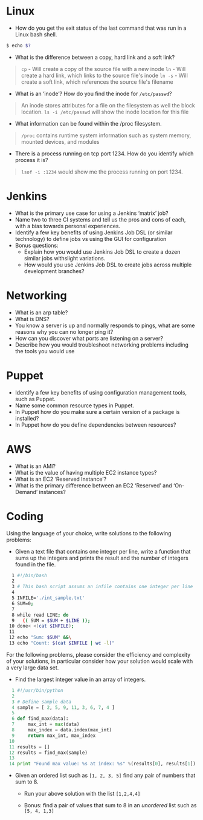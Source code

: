 # Linux
- How do you get the exit status of the last command that was run in a Linux bash shell.
```bash
$ echo $?
```
- What is the difference between a copy, hard link and a soft link?
> `cp` - Will create a copy of the source file with a new inode
> `ln` - Will create a hard link, which links to the source file's inode
> `ln -s` - Will create a soft link, which references the source file's filename

- What is an ‘inode’? How do you find the inode for `/etc/passwd`?
> An inode stores attributes for a file on the filesystem as well the block location.
> `ls -i /etc/passwd` will show the inode location for this file

- What information can be found within the /proc filesystem.
> `/proc` contains runtime system information such as system memory, mounted devices, and modules

- There is a process running on tcp port 1234. How do you identify which process it is?
> `lsof -i :1234` would show me the process running on port 1234.


# Jenkins
- What is the primary use case for using a Jenkins ‘matrix’ job?
- Name two to three CI systems and tell us the pros and cons of each, with a bias towards personal experiences.
- Identify a few key benefits of using Jenkins Job DSL (or similar technology) to define jobs vs using the GUI for configuration
- Bonus questions:
  - Explain how you would use Jenkins Job DSL to create a dozen similar jobs withslight variations.
  - How would you use Jenkins Job DSL to create jobs across multiple development branches?


# Networking
- What is an arp table?
- What is DNS?
- You know a server is up and normally responds to pings, what are some reasons why you can no longer ping it?
- How can you discover what ports are listening on a server?
- Describe how you would troubleshoot networking problems including the tools you would use


# Puppet
- Identify a few key benefits of using configuration management tools, such as Puppet.
- Name some common resource types in Puppet.
- In Puppet how do you make sure a certain version of a package is installed?
- In Puppet how do you define dependencies between resources?


# AWS
- What is an AMI?
- What is the value of having multiple EC2 instance types?
- What is an EC2 ‘Reserved Instance’?
- What is the primary difference between an EC2 ‘Reserved’ and ‘On-Demand’ instances?


# Coding
Using the language of your choice, write solutions to the following problems:
- Given a text file that contains one integer per line, write a function that sums up the integers and prints the result and the number of integers found in the file.
```bash
  1 #!/bin/bash
  2 
  3 # This bash script assums an infile contains one integer per line
  4 
  5 INFILE='./int_sample.txt'
  6 SUM=0;
  7 
  8 while read LINE; do
  9   (( SUM = $SUM + $LINE ));
 10 done< <(cat $INFILE);
 11 
 12 echo "Sum: $SUM" &&\
 13 echo "Count: $(cat $INFILE | wc -l)"
```

For the following problems, please consider the efficiency and complexity of your solutions, in particular consider how your solution would scale with a very large data set.
- Find the largest integer value in an array of integers.
```python
  1 #!/usr/bin/python
  2 
  3 # Define sample data
  4 sample = [ 2, 5, 9, 11, 3, 6, 7, 4 ]
  5 
  6 def find_max(data):
  7     max_int = max(data)
  8     max_index = data.index(max_int)
  9     return max_int, max_index
 10 
 11 results = []
 12 results = find_max(sample)
 13 
 14 print "Found max value: %s at index: %s" %(results[0], results[1])
```
- Given an ordered list such as `[1, 2, 3, 5]` find any pair of numbers that sum to 8.
  - Run your above solution with the list `[1,2,4,4]`
    
  - Bonus: find a pair of values that sum to 8 in an *unordered* list such as `[5, 4, 1,3]`
